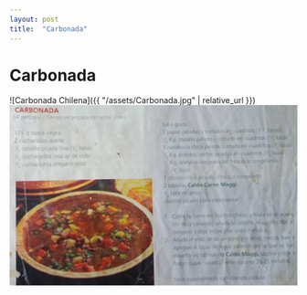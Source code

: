 ```yaml
---
layout: post
title:  "Carbonada"
---
```


# Carbonada
![Carbonada Chilena]({{ "/assets/Carbonada.jpg" | relative_url }})
![Carbonada](/assets/Carbonada.jpg)
